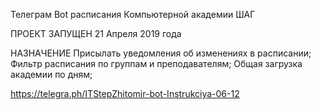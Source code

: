 Телеграм Bot расписания Компьютерной академии ШАГ

ПРОЕКТ ЗАПУЩЕН
21 Апреля 2019 года

НАЗНАЧЕНИЕ
Присылать уведомления об изменениях в расписании;
Фильтр расписания по группам и преподавателям;
Общая загрузка академии по дням;

https://telegra.ph/ITStepZhitomir-bot-Instrukciya-06-12
